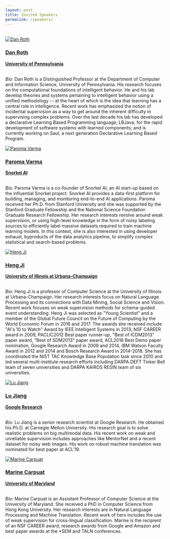 ```yaml
---
layout: post
title: Invited Speakers
permalink: /speakers/
---
```

<br>

<div class="clearfix">
    <a href="https://www.cis.upenn.edu/~danroth/">
    <div class="speaker-image">
         <img src="/2021/images/DanRoth.jpg" alt="Dan Roth"> 
    </div>
    <div class="speaker-text">
        <h3>Dan Roth</h3>
        <strong>University of Pennsylvania</strong>
    </div>
    </a>
</div>
<br>
<p>
<i>Bio:</i> Dan Roth is a Distinguished Professor at the Department of Computer and Information Science, University of Pennsylvania. His research focuses on the computational foundations of intelligent behavior. He and his lab develop theories and systems pertaining to intelligent behavior using a unified methodology -- at the heart of which is the idea that learning has a central role in intelligence. Recent work has emphasized the notion of incidental supervision as a way to get around the inherent difficulty in supervising complex problems. Over the last decade his lab has developed a declarative Learning Based Programming language, LBJava, for the rapid development of software systems with learned components; and is currently working on Saul, a next generation Declarative Learning Based Program.
</p>

<div class="clearfix">
    <a href="https://www.paroma.xyz/">
    <div class="speaker-image">
         <img src="/2021/images/ParomaVarma.jpg" alt="Paroma Varma"> 
    </div>
    <div class="speaker-text">
        <h3>Paroma Varma</h3>
        <strong>Snorkel AI</strong>
    </div>
    </a>
</div>
<br>
<p>
<i>Bio:</i> Paroma Varma is a co-founder of Snorkel AI, an AI start-up based on the influential Snorkel project. Snorkel AI provides a data-first platform for building, managing, and monitoring end-to-end AI applications. Paroma received her Ph.D. from Stanford University and she was supported by the Stanford Graduate Fellowship and the National Science Foundation Graduate Research Fellowship. Her research interests revolve around weak supervision, or using high-level knowledge in the form of noisy labeling sources to efficiently label massive datasets required to train machine learning models. In this context, she is also interested in using developer exhaust, byproducts of the data analytics pipeline, to simplify complex statistical and search-based problems.
</p>

<div class="clearfix">
    <a href="https://cs.illinois.edu/about/people/faculty/hengji">
    <div class="speaker-image">
         <img src="/2021/images/Danna_square.jpg" alt="Heng Ji"> 
    </div>
    <div class="speaker-text">
        <h3>Heng Ji</h3>
        <strong>University of Illinois at Urbana-Champaign </strong>
    </div>
    </a>
</div>
<br>
<p>
<i>Bio:</i> Heng Ji is a professor of Computer Science at the University of Illinois at Urbana-Champaign. Her research interests focus on Natural Language Processing and its connections with Data Mining, Social Science and Vision. Recent work focuses on weak supervision methods for schema-guided event understanding. Heng Ji was selected as "Young Scientist" and a member of the Global Future Council on the Future of Computing by the World Economic Forum in 2016 and 2017. The awards she received include "AI's 10 to Watch" Award by IEEE Intelligent Systems in 2013, NSF CAREER award in 2009, PACLIC2012 Best paper runner-up, "Best of ICDM2013" paper award, "Best of SDM2013" paper award, ACL2018 Best Demo paper nomination, Google Research Award in 2009 and 2014, IBM Watson Faculty Award in 2012 and 2014 and Bosch Research Award in 2014-2018. She has coordinated the NIST TAC Knowledge Base Population task since 2010 and led several multi-institute research efforts including DARPA DEFT Tinker Bell team of seven universities and DARPA KAIROS RESIN team of six universities.
</p>

<div class="clearfix">
    <a href="https://research.google/people/LuJiang/">
    <div class="speaker-image">
         <img src="/2021/images/Sebastian.jpg" alt="Lu Jiang"> 
    </div>
    <div class="speaker-text">
        <h3>Lu Jiang</h3>
        <strong>Google Research</strong>
    </div>
    </a>
</div>
<br>
<p>
<i>Bio:</i> Lu Jiang is a senior research scientist at Google Research. He obtained his Ph.D. at Carnegie Mellon University. His research goal is to solve realistic problems on big multimodal data. His recent work on weak and unreliable supervision includes approaches like MentorNet and a recent dataset for noisy web images. His work on robust machine translation was nominated for best paper at ACL’19.
</p>

<div class="clearfix">
    <a href="https://www.cs.umd.edu/~marine/">
    <div class="speaker-image">
         <img src="/2021/images/Sebastian.jpg" alt="Marine Carpuat"> 
    </div>
    <div class="speaker-text">
        <h3>Marine Carpuat</h3>
        <strong>University of Maryland</strong>
    </div>
    </a>
</div>
<br>
<p>
<i>Bio:</i> Marine Carpuat is an Assistant Professor of Computer Science at the University of Maryland. She received a PhD in Computer Science from Hong Kong University. Her research interests are in Natural Language Processing and Machine Translation. Recent work of hers includes the use of weak supervision for cross-lingual classification. Marine is the recipient of an NSF CAREER award, research awards from Google and Amazon and best paper awards at the *SEM and TALN conferences.
</p>
